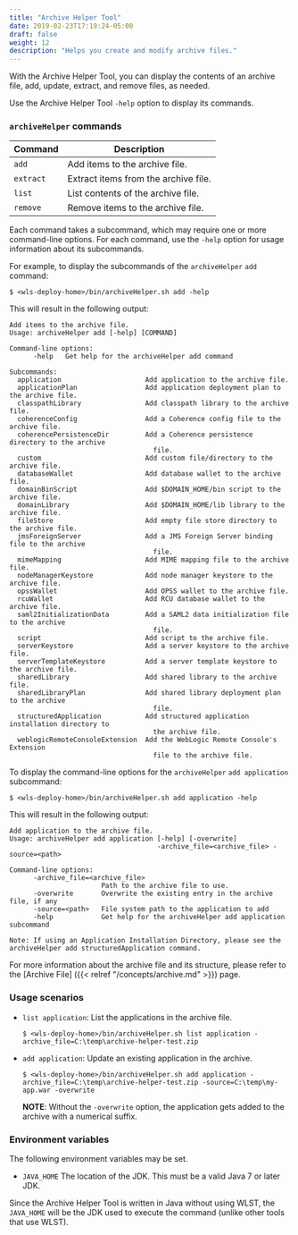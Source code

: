 ```yaml
---
title: "Archive Helper Tool"
date: 2019-02-23T17:19:24-05:00
draft: false
weight: 12
description: "Helps you create and modify archive files."
---
```



With the Archive Helper Tool, you can display the contents of an archive file, add, update, extract, and remove files,
as needed.

Use the Archive Helper Tool `-help` option to display its commands.

### `archiveHelper` commands
| Command   | Description                          |
|-----------|--------------------------------------|
| `add`     | Add items to the archive file.       |
| `extract` | Extract items from the archive file. |
| `list`    | List contents of the archive file.   |
| `remove`  | Remove items to the archive file.    |

Each command takes a subcommand, which may require one or more command-line options.
For each command, use the `-help` option for usage information about its subcommands.

For example, to display the subcommands of the `archiveHelper` `add` command:
```
$ <wls-deploy-home>/bin/archiveHelper.sh add -help
```
This will result in the following output:
```
Add items to the archive file.
Usage: archiveHelper add [-help] [COMMAND]

Command-line options:
      -help   Get help for the archiveHelper add command

Subcommands:
  application                     Add application to the archive file.
  applicationPlan                 Add application deployment plan to the archive file.
  classpathLibrary                Add classpath library to the archive file.
  coherenceConfig                 Add a Coherence config file to the archive file.
  coherencePersistenceDir         Add a Coherence persistence directory to the archive
                                    file.
  custom                          Add custom file/directory to the archive file.
  databaseWallet                  Add database wallet to the archive file.
  domainBinScript                 Add $DOMAIN_HOME/bin script to the archive file.
  domainLibrary                   Add $DOMAIN_HOME/lib library to the archive file.
  fileStore                       Add empty file store directory to the archive file.
  jmsForeignServer                Add a JMS Foreign Server binding file to the archive
                                    file.
  mimeMapping                     Add MIME mapping file to the archive file.
  nodeManagerKeystore             Add node manager keystore to the archive file.
  opssWallet                      Add OPSS wallet to the archive file.
  rcuWallet                       Add RCU database wallet to the archive file.
  saml2InitializationData         Add a SAML2 data initialization file to the archive
                                    file.
  script                          Add script to the archive file.
  serverKeystore                  Add a server keystore to the archive file.
  serverTemplateKeystore          Add a server template keystore to the archive file.
  sharedLibrary                   Add shared library to the archive file.
  sharedLibraryPlan               Add shared library deployment plan to the archive
                                    file.
  structuredApplication           Add structured application installation directory to
                                    the archive file.
  weblogicRemoteConsoleExtension  Add the WebLogic Remote Console's Extension
                                    file to the archive file.
```
To display the command-line options for the `archiveHelper` `add application` subcommand:
```
$ <wls-deploy-home>/bin/archiveHelper.sh add application -help
```
This will result in the following output:
```
Add application to the archive file.
Usage: archiveHelper add application [-help] [-overwrite]
                                     -archive_file=<archive_file> -source=<path>

Command-line options:
      -archive_file=<archive_file>
                       Path to the archive file to use.
      -overwrite       Overwrite the existing entry in the archive file, if any
      -source=<path>   File system path to the application to add
      -help            Get help for the archiveHelper add application subcommand

Note: If using an Application Installation Directory, please see the
archiveHelper add structuredApplication command.
```

For more information about the archive file and its structure, please refer to the [Archive File]
({{< relref "/concepts/archive.md" >}}) page.

### Usage scenarios

- `list application`: List the applications in the archive file.
   ```
   $ <wls-deploy-home>/bin/archiveHelper.sh list application -archive_file=C:\temp\archive-helper-test.zip
   ```

- `add application`: Update an existing application in the archive.
   ```
   $ <wls-deploy-home>/bin/archiveHelper.sh add application -archive_file=C:\temp\archive-helper-test.zip -source=C:\temp\my-app.war -overwrite
   ```
   **NOTE**: Without the `-overwrite` option, the application gets added to the archive with a numerical suffix.

### Environment variables
The following environment variables may be set.

-  `JAVA_HOME`             The location of the JDK. This must be a valid Java 7 or later JDK.

Since the Archive Helper Tool is written in Java without using WLST, the `JAVA_HOME` will be the JDK used to execute
the command (unlike other tools that use WLST).
